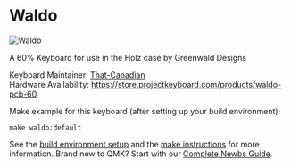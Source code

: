 # Waldo

![Waldo](https://i.imgur.com/8N4sMHbh.jpeg)

A 60% Keyboard for use in the Holz case by Greenwald Designs

Keyboard Maintainer: [That-Canadian](https://github.com/that-canadian)  
Hardware Availability: https://store.projectkeyboard.com/products/waldo-pcb-60    

Make example for this keyboard (after setting up your build environment):

    make waldo:default

See the [build environment setup](https://docs.qmk.fm/#/getting_started_build_tools) and the [make instructions](https://docs.qmk.fm/#/getting_started_make_guide) for more information. Brand new to QMK? Start with our [Complete Newbs Guide](https://docs.qmk.fm/#/newbs).
